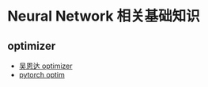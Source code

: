 # Neural Network 相关基础知识



## optimizer
* [吴恩达 optimizer](./%E5%90%B4%E6%81%A9%E8%BE%BEoptimizer.md)
* [pytorch optim](./torch_optim.md)